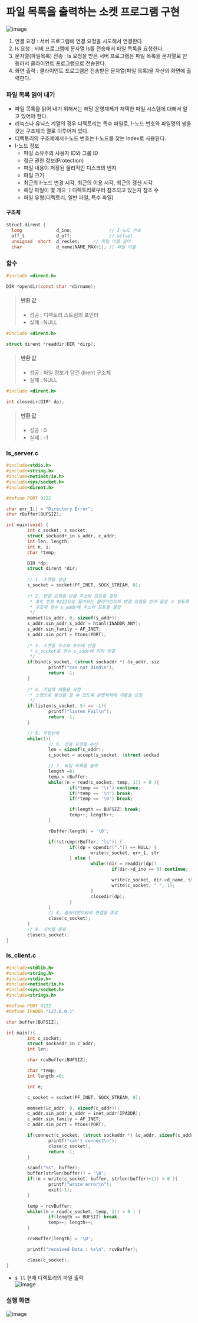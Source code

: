 # 파일 목록을 출력하는 소켓 프로그램 구현

![image](https://user-images.githubusercontent.com/65120581/128458497-3d7687ab-84c2-4372-b9e0-3f285a22ec9a.png)
1. 연결 요청 : 서버 프로그램에 연결 요청을 시도해서 연결한다.
2. ls 요청 : 서버 프로그램에 문자열 ls를 전송해서 파일 목록을 요청한다.
3. 문자열(파일목록) 전송 : ls 요청을 받은 서버 프로그램은 파일 목록을 문자열로 만등러서 클라이언트 프로그램으로 전송한다.
4. 화면 출력 : 클라이언트 프로그램은 전송받은 문자열(파일 목록)을 자신의 화면에 출력한다.

### 파일 목록 읽어 내기
- 파일 목록을 읽어 내기 위해서는 해당 운영체제가 채택한 파일 시스템에 대해서 알고 있어야 한다.
- 리눅스나 유닉스 계열의 경우 디렉토리는 특수 파일로, I-노드 번호와 파일명의 쌍을 갖는 구조체의 열로 이루어져 있다.
- 디렉토리의 구조체에서 I-노드 번호는 I-노드를 찾는 Index로 사용된다.
- I-노드 정보
  - 파일 소유주의 사용자  ID와 그룹 ID
  - 접근 권한 정보(Protection)
  - 파일 내용이 저장된 물리적인 디스크의 번지
  - 파일 크기
  - 최근의 I-노드 변경 시각, 최근의 이용 시각, 최근의 갱신 시각
  - 해당 파일이 몇 개으 ㅣ디렉토리로부터 참조되고 있는지 참조 수
  - 파일 유형(디렉토리, 일반 파일, 특수 파일)

#### 구조체
```c
Struct dirent {
  long             d_ino;              // I-노드 번호
  off_t            d_off;              // offset
  unsigned  short  d_reclen;     // 파일 이름 길이
  char             d_name[NAME_MAX+1]; // 파일 이름
```


### 함수
```c
#include <dirent.h>

DIR *opendir(const char *dirname);
```
>#### 반환 값
>- 성공 : 디렉토리 스트림의 포인터
>- 실패 : NULL


```c
#include <dirent.h>

struct dirent *readdir(DIR *dirp);
```
>#### 반환 값
>- 성공 : 파일 정보가 담긴 dirent 구조체
>- 실패 : NULL

```c
#include <dirent.h>

int closedir(DIR* dp);
```
>#### 반환 값
>- 성공 : 0
>- 실패 : -1

### ls_server.c
```C
#include<stdio.h>
#include<string.h>
#include<netinet/in.h>
#include<sys/socket.h>
#include<dirent.h>

#define PORT 9222

char err_1[] = "Directory Error";
char rBuffer[BUFSIZ];

int main(void) {
        int c_socket, s_socket;
        struct sockaddr_in s_addr, c_addr;
        int len, length;
        int n, i;
        char *temp;

        DIR *dp;
        struct dirent *dir;
        
        // 1. 소켓을 생성
        s_socket = socket(PF_INET, SOCK_STREAM, 0);            
        
        /* 2. 연결 요청을 받을 주소와 포트를 결정
         * 포트 번호 9222으로 들어오는 클라이언트의 연결 요청을 받아 들일 수 있도록
         * 구조체 변수 s_addr에 주소와 포트를 결정
         */
        memset(&s_addr, 0, sizeof(s_addr));
        s_addr.sin_addr.s_addr = htonl(INADDR_ANY);
        s_addr.sin_family = AF_INET;
        s_addr.sin_port = htons(PORT);
         
        /* 3. 소켓을 주소와 포트에 연결
         * s_socket을 변수 s_addr에 따라 연결
         */
        if(bind(s_socket, (struct sockaddr *) &s_addr, siz
                printf("can not Bind\n");
                return -1;
        }
        
        /* 4. 커널에 개통을 요청
         * 소켓으로 통신을 할 수 있도록 운영체제에 개통을 요청
         */
        if(listen(s_socket, 5) == -1){
                printf("listen Fail\n");
                return -1;
        }

        // 5. 무한반복
        while(1){
                // 6. 연결 요청을 수신
                len = sizeof(c_addr);
                c_socket = accept(s_socket, (struct sockad

                // 7. 파일 목록을 출력
                length =0;
                temp = rBuffer;
                while((n = read(c_socket, temp, 1)) > 0 ){
                        if(*temp == '\r') continue;
                        if(*temp == '\n') break;
                        if(*temp == '\0') break;

                        if(length == BUFSIZ) break;
                        temp++; length++;
                }

                rBuffer[length] = '\0';

                if(!strcmp(rBuffer, "ls")) {
                        if((dp = opendir(".")) == NULL) {
                                write(c_socket, err_1, str
                        } else {
                                while((dir = readdir(dp))
                                        if(dir->d_ino == 0) continue;

                                        write(c_socket, dir->d_name, strlen(dir->d_name));
                                        write(c_socket, " ", 1);
                                }
                                closedir(dp);
                        }
                }
                // 8. 클라이언트와의 연결을 종료
                close(c_socket);
        }
        // 9. 서버를 종료
        close(s_socket);
}

```

### ls_client.c
```C
#include<stdlib.h>
#include<string.h>
#include<stdio.h>
#include<netinet/in.h>
#include<sys/socket.h>
#include<strings.h>

#define PORT 9222
#define IPADDR "127.0.0.1"

char buffer[BUFSIZ];

int main(){
        int c_socket;
        struct sockaddr_in c_addr;
        int len;

        char rcvBuffer[BUFSIZ];

        char *temp;
        int length =0;

        int n;

        c_socket = socket(PF_INET, SOCK_STREAM, 0);

        memset(&c_addr, 0, sizeof(c_addr));
        c_addr.sin_addr.s_addr = inet_addr(IPADDR);
        c_addr.sin_family = AF_INET;
        c_addr.sin_port = htons(PORT);

        if(connect(c_socket, (struct sockaddr *) &c_addr, sizeof(c_addr)) == -1){
                printf("can't connect\n");
                close(c_socket);
                return -1;
        }

        scanf("%s", buffer);
        buffer[strlen(buffer)] = '\0';
        if((n = write(c_socket, buffer, strlen(buffer)+1)) < 0 ){
                printf("write error\n");
                exit(-1);
        }

        temp = rcvBuffer;
        while((n = read(c_socket, temp, 1)) > 0 ) {
                if(length == BUFSIZ) break;
                temp++; length++;
        }

        rcvBuffer[length] = '\0';

        printf("received Data : %s\n", rcvBuffer);

        close(c_socket);
}

```
- `$ ll` 현재 디렉토리의 파일 출력 <br>
![image](https://user-images.githubusercontent.com/65120581/128461235-30bb3622-3ad8-4338-921d-dffb83d17ed3.png)

### 실행 화면
![image](https://user-images.githubusercontent.com/65120581/128461174-d396caa7-e635-4880-b20a-321a997e29cc.png)
